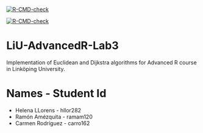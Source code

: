   <!-- badges: start -->
  [![R-CMD-check](https://github.com/ramonamezquita/LiU-AdvancedR-Lab3/actions/workflows/R-CMD-check.yaml/badge.svg)](https://github.com/ramonamezquita/LiU-AdvancedR-Lab3/actions/workflows/R-CMD-check.yaml)
  <!-- badges: end -->
  
  <!-- badges: start -->
  [![R-CMD-check](https://github.com/ramonamezquita/LiU-AdvancedR-Lab3/actions/workflows/R-CMD-check.yaml/badge.svg)](https://github.com/ramonamezquita/LiU-AdvancedR-Lab3/actions/workflows/R-CMD-check.yaml)
  <!-- badges: end -->

# LiU-AdvancedR-Lab3

Implementation of Euclidean and Dijkstra algorithms for Advanced R course in Linköping University.

# Names - Student Id

* Helena LLorens - hllor282
* Ramón Amézquita - ramam120
* Carmen Rodríguez - carro162